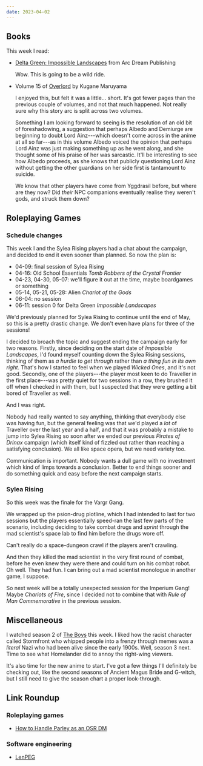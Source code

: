 ```yaml
---
date: 2023-04-02
---
```


## Books

This week I read:

- [Delta Green: Impossible Landscapes][] from Arc Dream Publishing

  Wow.  This is going to be a wild ride.

- Volume 15 of [Overlord][] by Kugane Maruyama

  I enjoyed this, but felt it was a little... short.  It's got fewer pages than
  the previous couple of volumes, and not that much happened.  Not really sure
  why this story arc is split across two volumes.

  Something I am looking forward to seeing is the resolution of an old bit of
  foreshadowing, a suggestion that perhaps Albedo and Demiurge are beginning to
  doubt Lord Ainz---which doesn't come across in the anime at all so far---as in
  this volume Albedo voiced the opinion that perhaps Lord Ainz was just making
  something up as he went along, and she thought some of his praise of her was
  sarcastic.  It'll be interesting to see how Albedo proceeds, as she knows that
  publicly questioning Lord Ainz without getting the other guardians on her side
  first is tantamount to suicide.

  We know that other players have come from Yggdrasil before, but where are they
  now?  Did *their* NPC companions eventually realise they weren't gods, and
  struck them down?

[Delta Green: Impossible Landscapes]: https://shop.arcdream.com/collections/role-playing-games/products/delta-green-impossible-landscapes
[Overlord]: https://en.wikipedia.org/wiki/Overlord_(novel_series)


## Roleplaying Games

### Schedule changes

This week I and the Sylea Rising players had a chat about the campaign, and
decided to end it even sooner than planned.  So now the plan is:

- 04-09: final session of Sylea Rising
- 04-16: Old School Essentials *Tomb Robbers of the Crystal Frontier*
- 04-23, 04-30, 05-07: we'll figure it out at the time, maybe boardgames or something
- 05-14, 05-21, 05-28: Alien *Chariot of the Gods*
- 06-04: no session
- 06-11: session 0 for Delta Green *Impossible Landscapes*

We'd previously planned for Sylea Rising to continue until the end of May, so
this is a pretty drastic change.  We don't even have plans for three of the
sessions!

I decided to broach the topic and suggest ending the campaign early for two
reasons.  Firstly, since deciding on the start date of *Impossible Landscapes*,
I'd found myself counting down the Sylea Rising sessions, thinking of them as *a
hurdle to get through* rather than *a thing fun in its own right*.  That's how I
started to feel when we played *Wicked Ones*, and it's not good.  Secondly, one
of the players---the player most keen to do Traveller in the first place---was
pretty quiet for two sessions in a row, they brushed it off when I checked in
with them, but I suspected that they were getting a bit bored of Traveller as
well.

And I was right.

Nobody had really wanted to say anything, thinking that everybody else was
having fun, but the general feeling was that we'd played a *lot* of Traveller
over the last year and a half, and that it was probably a mistake to jump into
Sylea Rising so soon after we ended our previous *Pirates of Drinax* campaign
(which itself kind of fizzled out rather than reaching a satisfying conclusion).
We all like space opera, but we need variety too.

Communication is important.  Nobody wants a dull game with no investment which
kind of limps towards a conclusion.  Better to end things sooner and do
something quick and easy before the next campaign starts.

### Sylea Rising

So this week was the finale for the Vargr Gang.

We wrapped up the psion-drug plotline, which I had intended to last for two
sessions but the players essentially speed-ran the last few parts of the
scenario, including deciding to take combat drugs and *sprint* through the mad
scientist's space lab to find him before the drugs wore off.

Can't really do a space-dungeon crawl if the players aren't crawling.

And then they killed the mad scientist in the very first round of combat, before
he even knew they were there and could turn on his combat robot.  Oh well.  They
had fun.  I can bring out a mad scientist monologue in another game, I suppose.

So next week will be a totally unexpected session for the Imperium Gang!  Maybe
*Chariots of Fire*, since I decided not to combine that with *Rule of Man
Commemorative* in the previous session.


## Miscellaneous

I watched season 2 of [The Boys][] this week.  I liked how the racist character
called Stormfront who whipped people into a frenzy through memes was a *literal*
Nazi who had been alive since the early 1900s.  Well, season 3 next.  Time to
see what Homelander did to annoy the right-wing viewers.

It's also time for the new anime to start.  I've got a few things I'll
definitely be checking out, like the second seasons of Ancient Magus Bride and
G-witch, but I still need to give the season chart a proper look-through.

[The Boys]: https://en.wikipedia.org/wiki/The_Boys_(TV_series)


## Link Roundup

### Roleplaying games

- [How to Handle Parley as an OSR DM](https://goblinpunch.blogspot.com/2023/03/how-to-handle-parley-as-osr-dm.html)

### Software engineering

- [LenPEG](https://www.dangermouse.net/esoteric/lenpeg.html)
